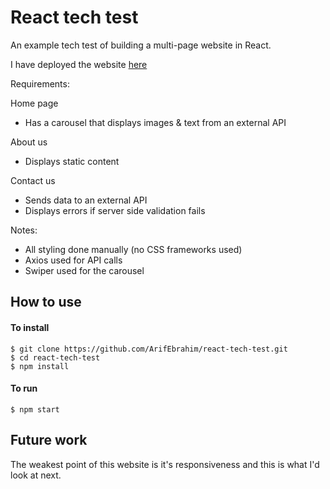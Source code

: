 # React tech test

An example tech test of building a multi-page website in React.

I have deployed the website [here](https://react-tech-test.netlify.app/)

Requirements:

Home page
- Has a carousel that displays images & text from an external API

About us
- Displays static content

Contact us
- Sends data to an external API
- Displays errors if server side validation fails

Notes:
- All styling done manually (no CSS frameworks used)
- Axios used for API calls
- Swiper used for the carousel 

## How to use

#### To install

```
$ git clone https://github.com/ArifEbrahim/react-tech-test.git
$ cd react-tech-test
$ npm install
```

#### To run

```
$ npm start
```

## Future work

The weakest point of this website is it's responsiveness and this is what I'd look at next.

